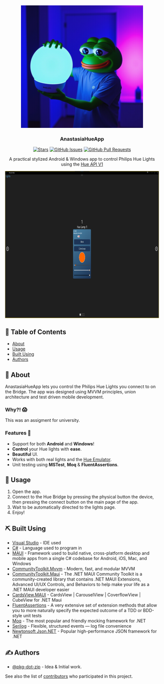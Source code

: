 <p align="center">
  <a href="https://github.com/pkg-dot-zip/AnastasiaHueApp/" rel="noopener">
 <img width=400px height=400px src="docs/mandatory_pepe.png" alt="Project logo"></a>
</p>

<h3 align="center">AnastasiaHueApp</h3>

<div align="center">

  [![Stars](https://img.shields.io/github/stars/pkg-dot-zip/AnastasiaHueApp.svg)](https://github.com/pkg-dot-zip/AnastasiaHueApp/stargazers)
  [![GitHub Issues](https://img.shields.io/github/issues/pkg-dot-zip/AnastasiaHueApp.svg)](https://github.com/pkg-dot-zip/AnastasiaHueApp/issues)
  [![GitHub Pull Requests](https://img.shields.io/github/issues-pr/pkg-dot-zip/AnastasiaHueApp.svg)](https://github.com/pkg-dot-zip/AnastasiaHueApp/pulls)

</div>

<p align="center">A practical stylized Android & Windows app to control Philips Hue Lights using the <a href="https://developers.meethue.com/develop/hue-api/lights-api/">Hue API V1</a>
</p>

<p align="center">
  <a href="https://github.com/pkg-dot-zip/AnastasiaHueApp/" rel="noopener">
 <img height=480px src="docs/lights_page.png" alt="Project logo"></a>
</p>

## 📝 Table of Contents
- [About](#about)
- [Usage](#usage)
- [Built Using](#built_using)
- [Authors](#authors)

## 🧐 About <a name="about"></a>
AnastasiaHueApp lets you control the Philips Hue Lights you connect to on the Bridge. The app was designed using MVVM principles, union architecture and test driven mobile development.

### Why?! 😱
This was an assigment for university.

### Features 🌟
- Support for both **Android** and **Windows**!
- **Control** your Hue lights with **ease**.
- **Beautiful** UI.
- Works with both real lights and the [Hue Emulator](https://github.com/SteveyO/Hue-Emulator).
- Unit testing using **MSTest**, **Moq** & **FluentAssertions**.

## 🎈 Usage <a name="usage"></a>
1. Open the app.
1. Connect to the Hue Bridge by pressing the physical button the device, then pressing the connect button on the main page of the app.
1. Wait to be automatically directed to the lights page.
1. Enjoy!

## ⛏️ Built Using <a name = "built_using"></a>
- [Visual Studio](https://visualstudio.microsoft.com/) - IDE used
- [C#](https://dotnet.microsoft.com/en-us/languages/csharp) - Language used to program in
- [MAUI](https://dotnet.microsoft.com/en-us/apps/maui) -  Framework used to build native, cross-platform desktop and mobile apps from a single C# codebase for Android, iOS, Mac, and Windows
- [CommunityToolkit.Mvvm](https://github.com/CommunityToolkit/MVVM-Samples) - Modern, fast, and modular MVVM
- [CommunityToolkit.Maui](https://github.com/CommunityToolkit/Maui) - The .NET MAUI Community Toolkit is a community-created library that contains .NET MAUI Extensions, Advanced UI/UX Controls, and Behaviors to help make your life as a .NET MAUI developer easier
- [CardsView.MAUI](https://github.com/AndreiMisiukevich/CardView.MAUI) - CardsView | CarouselView | CoverflowView | CubeView for .NET Maui
- [FluentAssertions](https://fluentassertions.com/) - A very extensive set of extension methods that allow you to more naturally specify the expected outcome of a TDD or BDD-style unit tests
- [Moq](https://github.com/devlooped/moq) - The most popular and friendly mocking framework for .NET
- [Serilog](https://serilog.net/) - Flexible, structured events — log file convenience
- [Newtonsoft Json.NET](https://www.newtonsoft.com/json) - Popular high-performance JSON framework for .NET


## ✍️ Authors <a name = "authors"></a>
- [@pkg-dot-zip](https://github.com/pkg-dot-zip) - Idea & Initial work.

See also the list of [contributors](https://github.com/pkg-dot-zip/AnastasiaHueApp/contributors) who participated in this project.

